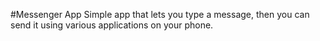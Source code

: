#Messenger App
Simple app that lets you type a message, then you can send it using various applications on your phone.